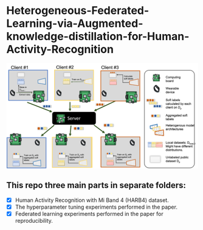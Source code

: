 # Heterogeneous-Federated-Learning-via-Augmented-knowledge-distillation-for-Human-Activity-Recognition



<p align="center"> 
<img src="https://github.com/gadm21/Heterogeneous-Federated-Learning-via-Augmented-knowledge-distillation-for-Human-Activity-Recognition/blob/main/assets/FL_overview.png">
</p>

## This repo three main parts in separate folders: 
- [x] Human Activity Recognition with Mi Band 4 (HARB4) dataset.
- [x] The hyperparameter tuning experiments performed in the paper. 
- [x] Federated learning experiments performed in the paper for reproducibility.
